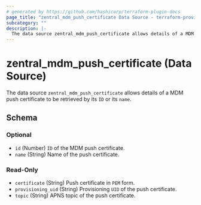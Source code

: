 ```yaml
---
# generated by https://github.com/hashicorp/terraform-plugin-docs
page_title: "zentral_mdm_push_certificate Data Source - terraform-provider-zentral"
subcategory: ""
description: |-
  The data source zentral_mdm_push_certificate allows details of a MDM push certificate to be retrieved by its ID or its name.
---
```


# zentral_mdm_push_certificate (Data Source)

The data source `zentral_mdm_push_certificate` allows details of a MDM push certificate to be retrieved by its `ID` or its `name`.



<!-- schema generated by tfplugindocs -->
## Schema

### Optional

- `id` (Number) `ID` of the MDM push certificate.
- `name` (String) Name of the push certificate.

### Read-Only

- `certificate` (String) Push certificate in `PEM` form.
- `provisioning_uid` (String) Provisioning `UID` of the push certificate.
- `topic` (String) APNS topic of the push certificate.

